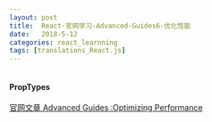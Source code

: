 ```yaml
---
layout: post
title:  React-官网学习-Advanced-Guides6-优化性能
date:   2018-5-12
categories: react_learnning
tags: [translations_React.js]
---
```

<big></big>

```

```


#### PropTypes



[官网文章 Advanced Guides :Optimizing Performance](https://reactjs.org/docs/optimizing-performance.html)


